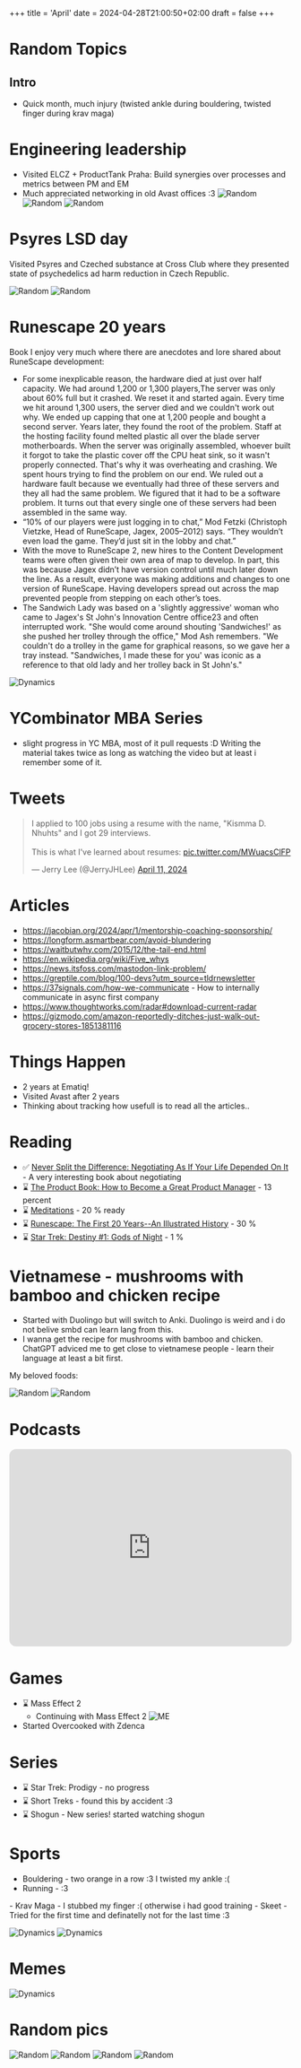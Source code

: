 +++
title = 'April'
date = 2024-04-28T21:00:50+02:00
draft = false
+++

<style>

 .youtube-video {
  aspect-ratio: 16 / 9;
  width: 100%;
}
  /* Styles for the photo container */
  .photo-container {
    display: flex;
    flex-wrap: wrap;
    justify-content: center;
    gap: 10px;
  }

  /* Styles for individual photos */
  .photo {
    width: 200px;
    height: 200px;
    object-fit: cover;
    border-radius: 5px;
    box-shadow: 0 0 5px rgba(0, 0, 0, 0.3);
  }
</style>

# Random Topics


## Intro
- Quick month, much injury (twisted ankle during bouldering, twisted finger during krav maga)



 # Engineering leadership
 - Visited ELCZ + ProductTank Praha: Build synergies over processes and metrics between PM and EM
 - Much appreciated networking in old Avast offices :3
![Random](/images/042024/avast_leadership.jpg)
![Random](/images/042024/avast_leadership2.jpg)
![Random](/images/042024/avast_leadership3.jpg)
 


 # Psyres LSD day

Visited Psyres and Czeched substance at Cross Club where they presented state of psychedelics ad harm reduction in Czech Republic.

![Random](/images/042024/psyres.jpg)
![Random](/images/042024/psyres2.jpg)


# Runescape 20 years

Book I enjoy very much where there are anecdotes and lore shared about RuneScape development:

- For some inexplicable reason, the hardware died at just over half capacity. We had around 1,200 or 1,300 players,The server was only about 60% full but it crashed. We reset it and started again. Every time we hit around 1,300 users, the server died and we couldn't work out why. We ended up capping that one at 1,200 people and bought a second server. Years later, they found the root of the problem. Staff at the hosting facility found melted plastic all over the blade server motherboards. When the server was originally assembled, whoever built it forgot to take the plastic cover off the CPU heat sink, so it wasn't properly connected. That's why it was overheating and crashing. We spent hours trying to find the problem on our end. We ruled out a hardware fault because we eventually had three of these servers and they all had the same problem. We figured that it had to be a software problem. It turns out that every single one of these servers had been assembled in the same way.
- “10% of our players were just logging in to chat,” Mod Fetzki (Christoph Vietzke, Head of RuneScape, Jagex, 2005–2012) says. “They wouldn’t even load the game. They’d just sit in the lobby and chat.”
- With the move to RuneScape 2, new hires to the Content Development teams were often given their own area of map to develop. In part, this was because Jagex didn’t have version control until much later down the line. As a result, everyone was making additions and changes to one version of RuneScape. Having developers spread out across the map prevented people from stepping on each other’s toes.
- The Sandwich Lady was based on a 'slightly aggressive' woman who came to Jagex's St John's Innovation Centre office23 and often interrupted work. "She would come around shouting 'Sandwiches!' as she pushed her trolley through the office," Mod Ash remembers. "We couldn't do a trolley in the game for graphical reasons, so we gave her a tray instead. "Sandwiches, I made these for you' was iconic as a reference to that old lady and her trolley back in St John's."

![Dynamics](/images/042024/runescape_stronghold_of_security.jpg)

# YCombinator MBA Series

- slight progress in YC MBA, most of it pull requests :D Writing the material takes twice as long as watching the video but at least i remember some of it.


# Tweets

<blockquote class="twitter-tweet"><p lang="en" dir="ltr">I applied to 100 jobs using a resume with the name, &quot;Kismma D. Nhuhts&quot; and I got 29 interviews. <br><br>This is what I&#39;ve learned about resumes: <a href="https://t.co/MWuacsClFP">pic.twitter.com/MWuacsClFP</a></p>&mdash; Jerry Lee (@JerryJHLee) <a href="https://twitter.com/JerryJHLee/status/1778484920593055763?ref_src=twsrc%5Etfw">April 11, 2024</a></blockquote> <script async src="https://platform.twitter.com/widgets.js" charset="utf-8"></script>


# Articles
  - https://jacobian.org/2024/apr/1/mentorship-coaching-sponsorship/
  - https://longform.asmartbear.com/avoid-blundering
  - https://waitbutwhy.com/2015/12/the-tail-end.html
  - https://en.wikipedia.org/wiki/Five_whys
  - https://news.itsfoss.com/mastodon-link-problem/
  - https://greptile.com/blog/100-devs?utm_source=tldrnewsletter
  - https://37signals.com/how-we-communicate - How to internally communicate in async first company
  - https://www.thoughtworks.com/radar#download-current-radar
  - https://gizmodo.com/amazon-reportedly-ditches-just-walk-out-grocery-stores-1851381116

# Things Happen

- 2 years at Ematiq!
- Visited Avast after 2 years
- Thinking about tracking how usefull is to read all the articles..

# Reading
- ✅ [Never Split the Difference: Negotiating As If Your Life Depended On It](https://www.amazon.com/Never-Split-Difference-Negotiating-Depended/dp/0062407805) - A very interesting book about negotiating
- ⌛ [The Product Book: How to Become a Great Product Manager](https://www.amazon.com/Product-Book-Become-Great-Manager-ebook/dp/B071HFBGXR) - 13 percent
- ⌛ [Meditations](https://www.amazon.com/Meditations-Marcus-Aurelius/dp/1503280462) - 20 % ready
- ⌛ [Runescape: The First 20 Years--An Illustrated History](https://www.amazon.com/Runescape-First-Years-Illustrated-History/dp/1506721257) - 30 %
- ⌛ [Star Trek: Destiny #1: Gods of Night](https://www.amazon.com/Star-Trek-Destiny-Gods-Night-ebook/dp/B0015DTVGK/) - 1 %


# Vietnamese - mushrooms with bamboo and chicken recipe
- Started with Duolingo but will switch to Anki. Duolingo is weird and i do not belive smbd can learn lang from this.
- I wanna get the recipe for mushrooms with bamboo and chicken. ChatGPT adviced me to get close to vietnamese people - learn their language at least a bit first.

My beloved foods:


![Random](/images/042024/cina.jpg)
![Random](/images/042024/cina2.jpg)

# Podcasts

<iframe style="border-radius:12px" src="https://open.spotify.com/embed/episode/6iV8Yb1yh52oKF6vNNowWu?utm_source=generator&t=0" width="100%" height="352" frameBorder="0" allowfullscreen="" allow="autoplay; clipboard-write; encrypted-media; fullscreen; picture-in-picture" loading="lazy"></iframe>

# Games

  - ⌛ Mass Effect 2
    - Continuing with Mass Effect 2
    ![ME](/images/042024/masseffect.jpg)
  - Started Overcooked with Zdenca


# Series

- ⌛ Star Trek: Prodigy - no progress
- ⌛ Short Treks - found this by accident :3
- ⌛ Shogun - New series! started watching shogun

# Sports
   - Bouldering - two orange in a row :3 I twisted my ankle :(
   - Running -  :3
  <div class="strava-embed-placeholder" data-embed-type="activity" data-embed-id="11285424115" data-style="standard"></div><script src="https://strava-embeds.com/embed.js"></script>
   - Krav Maga - I stubbed my finger :( otherwise i had good training
   - Skeet - Tried for the first time and definatelly not for the last time :3

   ![Dynamics](/images/042024/skeet.png)
   ![Dynamics](/images/042024/boulder.jpg)


# Memes

![Dynamics](/images/042024/dynamics.jpg)

# Random pics

![Random](/images/042024/random1.jpg)
![Random](/images/042024/random2.jpg)
![Random](/images/042024/random3.jpg)
![Random](/images/042024/random4.jpg)